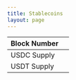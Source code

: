 ```yaml
---
title: Stablecoins
layout: page
---
```


| Block Number | <span id="eth_block_num" onload="ebn()"></span> <br /> |
| --- | --- |
| USDC Supply | <span id="eth_usdc_supply" onload="ebn()"></span> |
| USDT Supply | <span id="eth_usdt_supply" onload="ebn()"></span> |

<script src="{{ site.baseurl }}/assets/js/eth_stablecoins.js" type="text/javascript"></script>
